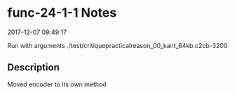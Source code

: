 # func-24-1-1 Notes

2017-12-07 09:49:17

Run with arguments ./test/critiquepracticalreason_00_kant_64kb.c2cb-3200 

## Description

Moved encoder to its own method
